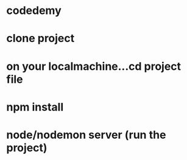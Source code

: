 # codedemy
# clone project
# on your localmachine...cd project file
# npm install
# node/nodemon server (run the project)